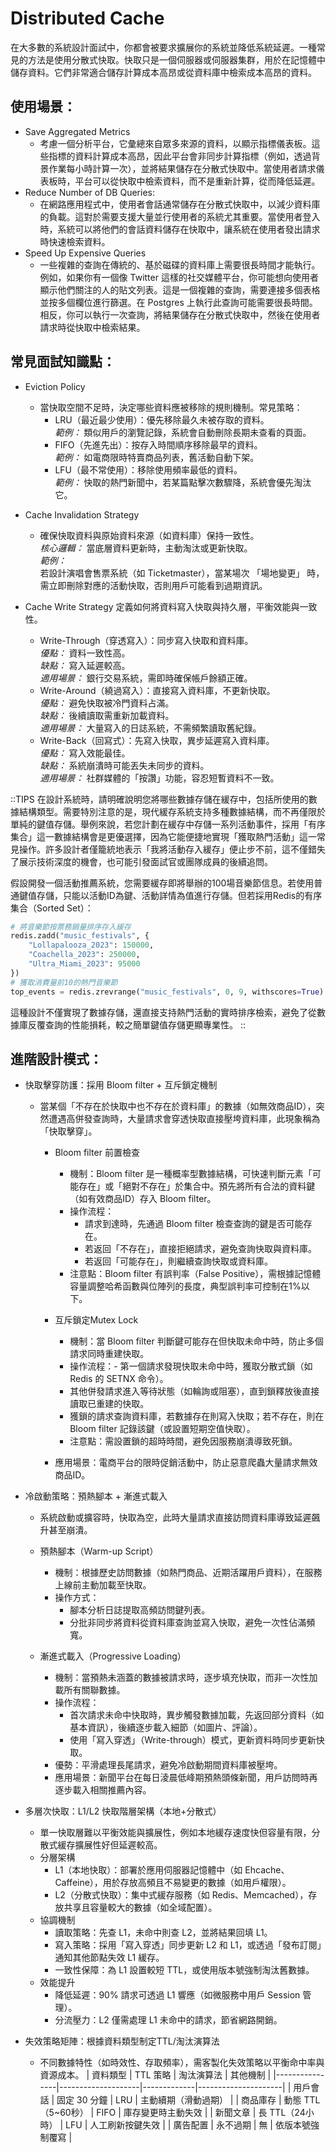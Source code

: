 # Distributed Cache

在大多數的系統設計面試中，你都會被要求擴展你的系統並降低系統延遲。一種常見的方法是使用分散式快取。快取只是一個伺服器或伺服器集群，用於在記憶體中儲存資料。它們非常適合儲存計算成本高昂或從資料庫中檢索成本高昂的資料。

## 使用場景：

- Save Aggregated Metrics
  - 考慮一個分析平台，它彙總來自眾多來源的資料，以顯示指標儀表板。這些指標的資料計算成本高昂，因此平台會非同步計算指標（例如，透過背景作業每小時計算一次），並將結果儲存在分散式快取中。當使用者請求儀表板時，平台可以從快取中檢索資料，而不是重新計算，從而降低延遲。
- Reduce Number of DB Queries:
  - 在網路應用程式中，使用者會話通常儲存在分散式快取中，以減少資料庫的負載。這對於需要支援大量並行使用者的系統尤其重要。當使用者登入時，系統可以將他們的會話資料儲存在快取中，讓系統在使用者發出請求時快速檢索資料。
- Speed Up Expensive Queries
  - 一些複雜的查詢在傳統的、基於磁碟的資料庫上需要很長時間才能執行。例如，如果你有一個像 Twitter 這樣的社交媒體平台，你可能想向使用者顯示他們關注的人的貼文列表。這是一個複雜的查詢，需要連接多個表格並按多個欄位進行篩選。在 Postgres 上執行此查詢可能需要很長時間。相反，你可以執行一次查詢，將結果儲存在分散式快取中，然後在使用者請求時從快取中檢索結果。

## 常見面試知識點：

- Eviction Policy
  - 當快取空間不足時，決定哪些資料應被移除的規則機制。常見策略：
    - LRU（最近最少使用）：優先移除最久未被存取的資料。  
      _範例：_ 類似用戶的瀏覽記錄，系統會自動刪除長期未查看的頁面。
    - FIFO（先進先出）：按存入時間順序移除最早的資料。  
      _範例：_ 如電商限時特賣商品列表，舊活動自動下架。
    - LFU（最不常使用）：移除使用頻率最低的資料。  
      _範例：_ 快取的熱門新聞中，若某篇點擊次數驟降，系統會優先淘汰它。
- Cache Invalidation Strategy

  - 確保快取資料與原始資料來源（如資料庫）保持一致性。  
    _核心邏輯：_ 當底層資料更新時，主動淘汰或更新快取。  
    _範例：_  
    若設計演唱會售票系統（如 Ticketmaster），當某場次 「場地變更」 時，需立即刪除對應的活動快取，否則用戶可能看到過期資訊。

- Cache Write Strategy
  定義如何將資料寫入快取與持久層，平衡效能與一致性。

  - Write-Through（穿透寫入）：同步寫入快取和資料庫。  
    _優點：_ 資料一致性高。  
    _缺點：_ 寫入延遲較高。  
    _適用場景：_ 銀行交易系統，需即時確保帳戶餘額正確。
  - Write-Around（繞過寫入）：直接寫入資料庫，不更新快取。  
    _優點：_ 避免快取被冷門資料占滿。  
    _缺點：_ 後續讀取需重新加載資料。  
    _適用場景：_ 大量寫入的日誌系統，不需頻繁讀取舊紀錄。
  - Write-Back（回寫式）：先寫入快取，異步延遲寫入資料庫。  
    _優點：_ 寫入效能最佳。  
    _缺點：_ 系統崩潰時可能丟失未同步的資料。  
    _適用場景：_ 社群媒體的「按讚」功能，容忍短暫資料不一致。

::TIPS
在設計系統時，請明確說明您將哪些數據存儲在緩存中，包括所使用的數據結構類型。需要特別注意的是，現代緩存系統支持多種數據結構，而不再僅限於單純的鍵值存儲。舉例來說，若您計劃在緩存中存儲一系列活動事件，採用「有序集合」這一數據結構會是更優選擇，因為它能便捷地實現「獲取熱門活動」這一常見操作。許多設計者僅籠統地表示「我將活動存入緩存」便止步不前，這不僅錯失了展示技術深度的機會，也可能引發面試官或團隊成員的後續追問。

假設開發一個活動推薦系統，您需要緩存即將舉辦的100場音樂節信息。若使用普通鍵值存儲，只能以活動ID為鍵、活動詳情為值進行存儲。但若採用Redis的有序集合（Sorted Set）：

```python
# 將音樂節按票務銷量排序存入緩存
redis.zadd("music_festivals", {
    "Lollapalooza_2023": 150000,
    "Coachella_2023": 250000,
    "Ultra_Miami_2023": 95000
})
# 獲取消費量前10的熱門音樂節
top_events = redis.zrevrange("music_festivals", 0, 9, withscores=True)
```

這種設計不僅實現了數據存儲，還直接支持熱門活動的實時排序檢索，避免了從數據庫反覆查詢的性能損耗，較之簡單鍵值存儲更顯專業性。
::

## 進階設計模式：

- 快取擊穿防護：採用 Bloom filter + 互斥鎖定機制

  - 當某個「不存在於快取中也不存在於資料庫」的數據（如無效商品ID），突然遭遇高併發查詢時，大量請求會穿透快取直接壓垮資料庫，此現象稱為「快取擊穿」。

    - Bloom filter 前置檢查

      - 機制：Bloom filter 是一種概率型數據結構，可快速判斷元素「可能存在」或「絕對不存在」於集合中。預先將所有合法的資料鍵（如有效商品ID）存入 Bloom filter。
      - 操作流程：
        - 請求到達時，先通過 Bloom filter 檢查查詢的鍵是否可能存在。
        - 若返回「不存在」，直接拒絕請求，避免查詢快取與資料庫。
        - 若返回「可能存在」，則繼續查詢快取或資料庫。
      - 注意點：Bloom filter 有誤判率（False Positive），需根據記憶體容量調整哈希函數與位陣列的長度，典型誤判率可控制在1%以下。

    - 互斥鎖定Mutex Lock

      - 機制：當 Bloom filter 判斷鍵可能存在但快取未命中時，防止多個請求同時重建快取。
      - 操作流程：- 第一個請求發現快取未命中時，獲取分散式鎖（如 Redis 的 SETNX 命令）。
      - 其他併發請求進入等待狀態（如輪詢或阻塞），直到鎖釋放後直接讀取已重建的快取。
      - 獲鎖的請求查詢資料庫，若數據存在則寫入快取；若不存在，則在 Bloom filter 記錄該鍵（或設置短期空值快取）。
      - 注意點：需設置鎖的超時時間，避免因服務崩潰導致死鎖。

    - 應用場景：電商平台的限時促銷活動中，防止惡意爬蟲大量請求無效商品ID。

- 冷啟動策略：預熱腳本 + 漸進式載入

  - 系統啟動或擴容時，快取為空，此時大量請求直接訪問資料庫導致延遲飆升甚至崩潰。
  - 預熱腳本（Warm-up Script）

    - 機制：根據歷史訪問數據（如熱門商品、近期活躍用戶資料），在服務上線前主動加載至快取。
    - 操作方式：
      - 腳本分析日誌提取高頻訪問鍵列表。
      - 分批非同步將資料從資料庫查詢並寫入快取，避免一次性佔滿頻寬。

  - 漸進式載入（Progressive Loading）

    - 機制：當預熱未涵蓋的數據被請求時，逐步填充快取，而非一次性加載所有關聯數據。
    - 操作流程：
      - 首次請求未命中快取時，異步觸發數據加載，先返回部分資料（如基本資訊），後續逐步載入細節（如圖片、評論）。
      - 使用「寫入穿透」（Write-through）模式，更新資料時同步更新快取。
    - 優勢：平滑處理長尾請求，避免冷啟動期間資料庫被壓垮。
    - 應用場景：新聞平台在每日淩晨低峰期預熱頭條新聞，用戶訪問時再逐步載入相關推薦內容。

- 多層次快取：L1/L2 快取階層架構（本地+分散式）
  - 單一快取層難以平衡效能與擴展性，例如本地緩存速度快但容量有限，分散式緩存擴展性好但延遲較高。
  - 分層架構
    - L1（本地快取）：部署於應用伺服器記憶體中（如 Ehcache、Caffeine），用於存放高頻且不易變更的數據（如用戶權限）。
    - L2（分散式快取）：集中式緩存服務（如 Redis、Memcached），存放共享且容量較大的數據（如全域配置）。
  - 協調機制
    - 讀取策略：先查 L1，未命中則查 L2，並將結果回填 L1。
    - 寫入策略：採用「寫入穿透」同步更新 L2 和 L1，或透過「發布訂閱」通知其他節點失效 L1 緩存。
    - 一致性保障：為 L1 設置較短 TTL，或使用版本號強制淘汰舊數據。
  - 效能提升
    - 降低延遲：90% 請求可透過 L1 響應（如微服務中用戶 Session 管理）。
    - 分流壓力：L2 僅需處理 L1 未命中的請求，節省網路開銷。
- 失效策略矩陣：根據資料類型制定TTL/淘汰演算法
  - 不同數據特性（如時效性、存取頻率），需客製化失效策略以平衡命中率與資源成本。
    | 資料類型 | TTL 策略 | 淘汰演算法 | 其他機制 |
    |----------------|--------------------|-------------|---------------------|
    | 用戶會話 | 固定 30 分鐘 | LRU | 主動續期（滑動過期） |
    | 商品庫存 | 動態 TTL（5~60秒） | FIFO | 庫存變更時主動失效 |
    | 新聞文章 | 長 TTL（24小時） | LFU | 人工刷新按鍵失效 |
    | 廣告配置 | 永不過期 | 無 | 依版本號強制覆寫 |
